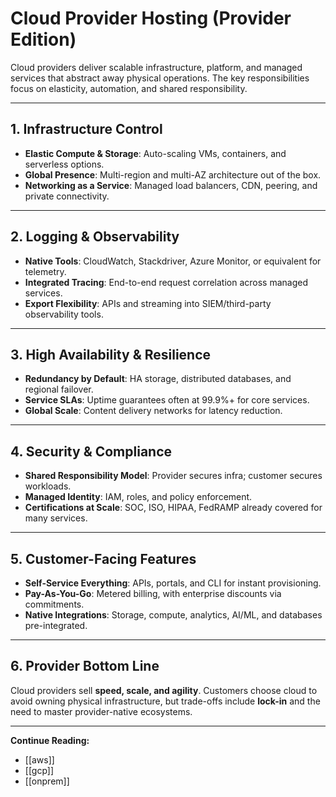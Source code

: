 # Cloud Provider Hosting (Provider Edition)

Cloud providers deliver scalable infrastructure, platform, and managed services that abstract away physical operations. The key responsibilities focus on elasticity, automation, and shared responsibility.

---

## 1. Infrastructure Control

- **Elastic Compute & Storage**: Auto-scaling VMs, containers, and serverless options.  
- **Global Presence**: Multi-region and multi-AZ architecture out of the box.  
- **Networking as a Service**: Managed load balancers, CDN, peering, and private connectivity.

---

## 2. Logging & Observability

- **Native Tools**: CloudWatch, Stackdriver, Azure Monitor, or equivalent for telemetry.  
- **Integrated Tracing**: End-to-end request correlation across managed services.  
- **Export Flexibility**: APIs and streaming into SIEM/third-party observability tools.

---

## 3. High Availability & Resilience

- **Redundancy by Default**: HA storage, distributed databases, and regional failover.  
- **Service SLAs**: Uptime guarantees often at 99.9%+ for core services.  
- **Global Scale**: Content delivery networks for latency reduction.

---

## 4. Security & Compliance

- **Shared Responsibility Model**: Provider secures infra; customer secures workloads.  
- **Managed Identity**: IAM, roles, and policy enforcement.  
- **Certifications at Scale**: SOC, ISO, HIPAA, FedRAMP already covered for many services.

---

## 5. Customer-Facing Features

- **Self-Service Everything**: APIs, portals, and CLI for instant provisioning.  
- **Pay-As-You-Go**: Metered billing, with enterprise discounts via commitments.  
- **Native Integrations**: Storage, compute, analytics, AI/ML, and databases pre-integrated.

---

## 6. Provider Bottom Line

Cloud providers sell **speed, scale, and agility**. Customers choose cloud to avoid owning physical infrastructure, but trade-offs include **lock-in** and the need to master provider-native ecosystems.

---

**Continue Reading:**

- [[aws]]
- [[gcp]]
- [[onprem]]
